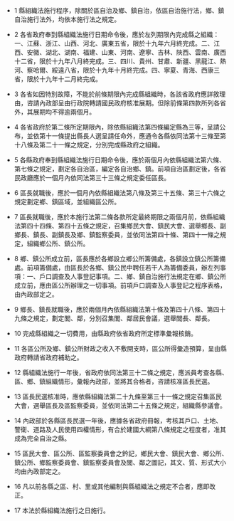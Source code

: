* 1 縣組織法施行程序，除關於區自治及鄉、鎮自治，依區自治施行法，鄉、鎮自治施行法外，均依本施行法之規定。

* 2 各省政府奉到縣組織法施行日期命令後，應於左列期限內完成縣之組織：一、江蘇、浙江、山西、河北、廣東五省，限於十九年六月終完成。二、江西、安徽、湖北、湖南、福建、山東、河南、遼寧、吉林、陜西、雲南、廣西十二省，限於十九年八月終完成。三、四川、貴州、甘肅、新疆、黑龍江、熱河、察哈爾、綏遠八省，限於十九年十月終完成。四、寧夏、青海、西康三省，限於十九年十二月終完成。

* 3 各省如因特別故障，不能於前條期限內完成縣組織時，各該省政府應詳敘理由，咨請內政部呈由行政院轉請國民政府核准展期。但除前條第四款所列各省外，其展期均不得逾兩個月。

* 4 各省政府於第二條所定期限內，除依縣組織法第四條編定縣為三等，呈請公布，並依第十一條提出縣長人選呈請任命外，應通令各縣依同法第十三條至第十八條及第二十一條之規定，分別完成縣政府之組織。

* 5 各縣政府奉到縣組織法施行日期命令後，應於兩個月內依縣組織法第六條、第七條之規定，劃定各自治區，編定各自治鄉、鎮。前項自治區劃定後，各省民政廳應於一個月內依同法第三十三條之規定委任區長。

* 6 區長就職後，應於一個月內依縣組織法第八條及第三十五條、第三十六條之規定劃定鄉、鎮區域，並組織區公所。

* 7 區長就職後，應於本施行法第二條各款所定最終期限之兩個月前，依縣組織法第四十四條、第四十五條之規定，召集鄉民大會、鎮民大會、選舉鄉長、副鄉長、鎮長、副鎮長及鄉、鎮監察委員，並依同法第四十條、第四十一條之規定，組織鄉公所、鎮公所。

* 8 鄉、鎮公所成立前，區長應於各鄉設立鄉公所籌備處，各鎮設立鎮公所籌備處。前項籌備處，由區長於各鄉、鎮公民中聘任若干人為籌備委員，辦左列事項：一、戶口調查及人事登記事項。二、鄉、鎮自治施行法規定在鄉、鎮公所成立前，應由區公所辦理之一切事項。前項戶口調查及人事登記之程序表格，由內政部定之。

* 9 鄉長、鎮長就職後，應於兩個月內依縣組織法第十條及第四十八條、第四十九條之規定，劃定閭、鄰，分別召集閭、鄰居民會議，選舉閭長、鄰長。

* 10 完成縣組織之一切費用，由縣政府依省政府所定標準彙報核銷。

* 11 各區公所及鄉、鎮公所財政之收入不敷開支時，區公所得彙造預算，呈由縣政府轉請省政府補助之。

* 12 縣組織法施行一年後，省政府依同法第三十二條之規定，應派員考查各縣、區、鄉、鎮組織情形，彙報內政部，並將其合格者，咨請核准區長民選。

* 13 區長民選核准時，應依縣組織法第二十九條至第三十一條之規定召集區民大會，選舉區長及區監察委員，並依同法第二十五條之規定，組織縣參議會。

* 14 內政部於各縣區長民選一年後，應據各省政府冊報，考核其戶口、土地、警衛、道路及人民使用四權情形，有合於建國大綱第八條規定之程度者，准其成為完全自治之縣。

* 15 區民大會、區公所、區監察委員會之鈐記，鄉民大會、鎮民大會、鄉公所、鎮公所、鄉監察委員會、鎮監察委員會及閭、鄰之圖記，其文、質、形式大小均由內政部定之。

* 16 凡以前各縣之區、村、里或其他編制與縣組織法之規定不合者，應即改正。

* 17 本法於縣組織法施行之日施行。


